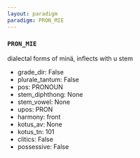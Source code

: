 ```yaml
---
layout: paradigm
paradigm: PRON_MIE
---
```

### ` PRON_MIE `

dialectal forms of minä, inflects with u stem
* grade_dir: False
* plurale_tantum: False
* pos: PRONOUN
* stem_diphthong: None
* stem_vowel: None
* upos: PRON
* harmony: front
* kotus_av: None
* kotus_tn: 101
* clitics: False
* possessive: False
